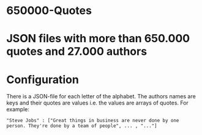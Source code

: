 # 650000-Quotes
# JSON files with more than 650.000 quotes and 27.000 authors


# Configuration
There is a JSON-file for each letter of the alphabet. The authors names are keys and their quotes are values i.e. the values are arrays of quotes. For example: 

    "Steve Jobs" : ["Great things in business are never done by one person. They're done by a team of people", ... , "..."]
